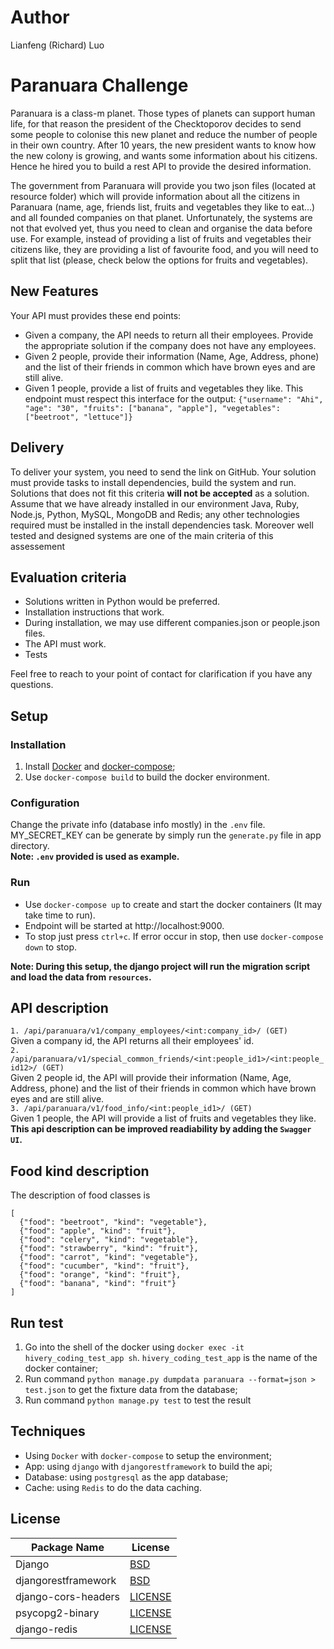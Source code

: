 # Author

Lianfeng (Richard) Luo

# Paranuara Challenge

Paranuara is a class-m planet. Those types of planets can support human life, for that reason the president of the Checktoporov decides to send some people to colonise this new planet and
reduce the number of people in their own country. After 10 years, the new president wants to know how the new colony is growing, and wants some information about his citizens. Hence he hired you to build a rest API to provide the desired information.

The government from Paranuara will provide you two json files (located at resource folder) which will provide information about all the citizens in Paranuara (name, age, friends list, fruits and vegetables they like to eat...) and all founded companies on that planet.
Unfortunately, the systems are not that evolved yet, thus you need to clean and organise the data before use.
For example, instead of providing a list of fruits and vegetables their citizens like, they are providing a list of favourite food, and you will need to split that list (please, check below the options for fruits and vegetables).

## New Features

Your API must provides these end points:

- Given a company, the API needs to return all their employees. Provide the appropriate solution if the company does not have any employees.
- Given 2 people, provide their information (Name, Age, Address, phone) and the list of their friends in common which have brown eyes and are still alive.
- Given 1 people, provide a list of fruits and vegetables they like. This endpoint must respect this interface for the output: `{"username": "Ahi", "age": "30", "fruits": ["banana", "apple"], "vegetables": ["beetroot", "lettuce"]}`

## Delivery

To deliver your system, you need to send the link on GitHub. Your solution must provide tasks to install dependencies, build the system and run. Solutions that does not fit this criteria **will not be accepted** as a solution. Assume that we have already installed in our environment Java, Ruby, Node.js, Python, MySQL, MongoDB and Redis; any other technologies required must be installed in the install dependencies task. Moreover well tested and designed systems are one of the main criteria of this assessement

## Evaluation criteria

- Solutions written in Python would be preferred.
- Installation instructions that work.
- During installation, we may use different companies.json or people.json files.
- The API must work.
- Tests

Feel free to reach to your point of contact for clarification if you have any questions.

## Setup

### Installation

1. Install [Docker](https://store.docker.com/search?type=edition&offering=community) and [docker-compose](https://docs.docker.com/compose/install/#install-compose);
2. Use `docker-compose build` to build the docker environment.

### Configuration

Change the private info (database info mostly) in the `.env` file. \
MY_SECRET_KEY can be generate by simply run the `generate.py` file in app directory.\
<b>Note: `.env` provided is used as example.</b>

### Run

- Use `docker-compose up` to create and start the docker containers (It may take time to run).
- Endpoint will be started at http://localhost:9000.
- To stop just press `ctrl+c`. If error occur in stop, then use `docker-compose down` to stop.<br>

<b>Note: During this setup, the django project will run the migration script and load the data from `resources`.</b>

## API description

`1. /api/paranuara/v1/company_employees/<int:company_id>/ (GET)`\
Given a company id, the API returns all their employees' id. \
`2. /api/paranuara/v1/special_common_friends/<int:people_id1>/<int:people_id12>/ (GET)`\
Given 2 people id, the API will provide their information (Name, Age, Address, phone) and the list of their friends in common which have brown eyes and are still alive.\
`3. /api/paranuara/v1/food_info/<int:people_id1>/ (GET)`\
Given 1 people, the API will provide a list of fruits and vegetables they like.\
<b>This api description can be improved readiability by adding the `Swagger UI`.</b>

## Food kind description

The description of food classes is

```
[
  {"food": "beetroot", "kind": "vegetable"},
  {"food": "apple", "kind": "fruit"},
  {"food": "celery", "kind": "vegetable"},
  {"food": "strawberry", "kind": "fruit"},
  {"food": "carrot", "kind": "vegetable"},
  {"food": "cucumber", "kind": "fruit"},
  {"food": "orange", "kind": "fruit"},
  {"food": "banana", "kind": "fruit"}
]
```

## Run test

1. Go into the shell of the docker using `docker exec -it hivery_coding_test_app sh`. `hivery_coding_test_app` is the name of the docker container;
2. Run command `python manage.py dumpdata paranuara --format=json > test.json` to get the fixture data from the database;
3. Run command `python manage.py test` to test the result

## Techniques

- Using `Docker` with `docker-compose` to setup the environment;
- App: using `django` with `djangorestframework` to build the api;
- Database: using `postgresql` as the app database;
- Cache: using `Redis` to do the data caching.

## License

| Package Name        | License                                                                       |
| ------------------- | ----------------------------------------------------------------------------- |
| Django              | [BSD](https://github.com/django/django/blob/master/LICENSE)                   |
| djangorestframework | [BSD](https://github.com/encode/django-rest-framework/blob/master/LICENSE.md) |
| django-cors-headers | [LICENSE](https://github.com/ottoyiu/django-cors-headers/blob/master/LICENSE) |
| psycopg2-binary     | [LICENSE](https://github.com/psycopg/psycopg2/blob/master/LICENSE)            |
| django-redis        | [LICENSE](https://github.com/niwinz/django-redis/blob/master/LICENSE)         |
